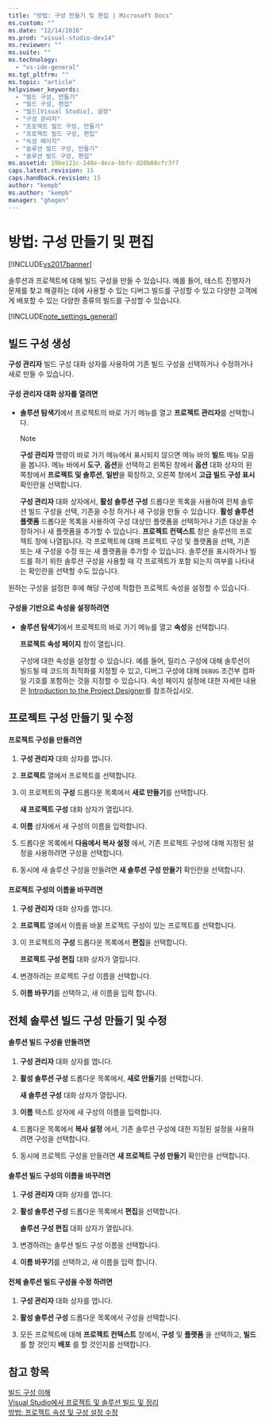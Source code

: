 ```yaml
---
title: "방법: 구성 만들기 및 편집 | Microsoft Docs"
ms.custom: ""
ms.date: "12/14/2016"
ms.prod: "visual-studio-dev14"
ms.reviewer: ""
ms.suite: ""
ms.technology: 
  - "vs-ide-general"
ms.tgt_pltfrm: ""
ms.topic: "article"
helpviewer_keywords: 
  - "빌드 구성, 만들기"
  - "빌드 구성, 편집"
  - "빌드[Visual Studio], 설정"
  - "구성 관리자"
  - "프로젝트 빌드 구성, 만들기"
  - "프로젝트 빌드 구성, 편집"
  - "속성 페이지"
  - "솔루션 빌드 구성, 만들기"
  - "솔루션 빌드 구성, 편집"
ms.assetid: 19be121c-148e-4ece-bbfc-d20b08cfc3f7
caps.latest.revision: 15
caps.handback.revision: 15
author: "kempb"
ms.author: "kempb"
manager: "ghogen"
---
```

# 방법: 구성 만들기 및 편집
[!INCLUDE[vs2017banner](../code-quality/includes/vs2017banner.md)]

솔루션과 프로젝트에 대해 빌드 구성을 만들 수 있습니다.  예를 들어, 테스트 진행자가 문제를 찾고 해결하는 데에 사용할 수 있는 디버그 빌드를 구성할 수 있고 다양한 고객에게 배포할 수 있는 다양한 종류의 빌드를 구성할 수 있습니다.  
  
 [!INCLUDE[note_settings_general](../data-tools/includes/note_settings_general_md.md)]  
  
## 빌드 구성 생성  
 **구성 관리자** 빌드 구성 대화 상자를 사용하여 기존 빌드 구성을 선택하거나 수정하거나 새로 만들 수 있습니다.  
  
#### 구성 관리자 대화 상자를 열려면  
  
-   **솔루션 탐색기**에서 프로젝트의 바로 가기 메뉴를 열고 **프로젝트 관리자**를 선택합니다.  
  
    > [!NOTE]
    >  **구성 관리자** 명령이 바로 가기 메뉴에서 표시되지 않으면 메뉴 바의 **빌드** 메뉴 모음을 봅니다.  메뉴 바에서 **도구**, **옵션**을 선택하고 왼쪽된 창에서 **옵션** 대화 상자의 왼쪽창에서 **프로젝트 및 솔루션**, **일반**을 확장하고, 오른쪽 창에서 **고급 빌드 구성 표시** 확인란을 선택합니다.  
  
     **구성 관리자** 대화 상자에서, **활성 솔루션 구성** 드롭다운 목록을 사용하여 전체 솔루션 빌드 구성을 선택, 기존을 수정 하거나 새 구성을 만들 수 있습니다.  **활성 솔루션 플랫폼** 드롭다운 목록을 사용하여 구성 대상인 플랫폼을 선택하거나 기존 대상을 수정하거나 새 플랫폼을 추가할 수 있습니다.  **프로젝트 컨텍스트** 창은 솔루션의 프로젝트 창에 나열됩니다.  각 프로젝트에 대해 프로젝트 구성 및 플랫폼을 선택, 기존 또는 새 구성을 수정 또는 새 플랫폼을 추가할 수 있습니다.  솔루션을 표시하거나 빌드를 하기 위한 솔루션 구성을 사용할 때 각 프로젝트가 포함 되는지 여부를 나타내는 확인란을 선택할 수도 있습니다.  
  
 원하는 구성을 설정한 후에 해당 구성에 적합한 프로젝트 속성을 설정할 수 있습니다.  
  
#### 구성을 기반으로 속성을 설정하려면  
  
-   **솔루션 탐색기**에서 프로젝트의 바로 가기 메뉴를 열고 **속성**을 선택합니다.  
  
     **프로젝트 속성 페이지** 창이 열립니다.  
  
     구성에 대한 속성을 설정할 수 있습니다.  예를 들어, 릴리스 구성에 대해 솔루션이 빌드될 때 코드의 최적화를 지정할 수 있고, 디버그 구성에 대해 `DEBUG` 조건부 컴파일 기호를 포함하는 것을 지정할 수 있습니다.  속성 페이지 설정에 대한 자세한 내용은 [Introduction to the Project Designer](http://msdn.microsoft.com/ko-kr/898dd854-c98d-430c-ba1b-a913ce3c73d7)를 참조하십시오.  
  
## 프로젝트 구성 만들기 및 수정  
  
#### 프로젝트 구성을 만들려면  
  
1.  **구성 관리자** 대화 상자를 엽니다.  
  
2.  **프로젝트** 열에서 프로젝트를 선택합니다.  
  
3.  이 프로젝트의 **구성** 드롭다운 목록에서 **새로 만들기**를 선택합니다.  
  
     **새 프로젝트 구성** 대화 상자가 열립니다.  
  
4.  **이름** 상자에서 새 구성의 이름을 입력합니다.  
  
5.  드롭다운 목록에서 **다음에서 복사 설정** 에서, 기존 프로젝트 구성에 대해 지정된 설정을 사용하려면 구성을 선택합니다.  
  
6.  동시에 새 솔루션 구성을 만들려면 **새 솔루션 구성 만들기** 확인란을 선택합니다.  
  
#### 프로젝트 구성의 이름을 바꾸려면  
  
1.  **구성 관리자** 대화 상자를 엽니다.  
  
2.  **프로젝트** 열에서 이름을 바꿀 프로젝트 구성이 있는 프로젝트를 선택합니다.  
  
3.  이 프로젝트의 **구성** 드롭다운 목록에서 **편집**을 선택합니다.  
  
     **프로젝트 구성 편집** 대화 상자가 열립니다.  
  
4.  변경하려는 프로젝트 구성 이름을 선택합니다.  
  
5.  **이름 바꾸기**를 선택하고, 새 이름을 입력 합니다.  
  
## 전체 솔루션 빌드 구성 만들기 및 수정  
  
#### 솔루션 빌드 구성을 만들려면  
  
1.  **구성 관리자** 대화 상자를 엽니다.  
  
2.  **활성 솔루션 구성** 드롭다운 목록에서, **새로 만들기**를 선택합니다.  
  
     **새 솔루션 구성** 대화 상자가 열립니다.  
  
3.  **이름** 텍스트 상자에 새 구성의 이름을 입력합니다.  
  
4.  드롭다운 목록에서 **복사 설정** 에서, 기존 솔루션 구성에 대한 지정된 설정을 사용하려면 구성을 선택합니다.  
  
5.  동시에 프로젝트 구성을 만들려면 **새 프로젝트 구성 만들기** 확인란을 선택합니다.  
  
#### 솔루션 빌드 구성의 이름을 바꾸려면  
  
1.  **구성 관리자** 대화 상자를 엽니다.  
  
2.  **활성 솔루션 구성** 드롭다운 목록에서 **편집**을 선택합니다.  
  
     **솔루션 구성 편집** 대화 상자가 열립니다.  
  
3.  변경하려는 솔루션 빌드 구성 이름을 선택합니다.  
  
4.  **이름 바꾸기**를 선택하고, 새 이름을 입력 합니다.  
  
#### 전체 솔루션 빌드 구성을 수정 하려면  
  
1.  **구성 관리자** 대화 상자를 엽니다.  
  
2.  **활성 솔루션 구성** 드롭다운 목록에서 구성을 선택합니다.  
  
3.  모든 프로젝트에 대해 **프로젝트 컨텍스트** 창에서, **구성** 및 **플랫폼** 을 선택하고, **빌드** 를 할 것인지 **배포** 를 할 것인지를 선택합니다.  
  
## 참고 항목  
 [빌드 구성 이해](../ide/understanding-build-configurations.md)   
 [Visual Studio에서 프로젝트 및 솔루션 빌드 및 정리](../ide/building-and-cleaning-projects-and-solutions-in-visual-studio.md)   
 [방법: 프로젝트 속성 및 구성 설정 수정](http://msdn.microsoft.com/ko-kr/e7184bc5-2f2b-4b4f-aa9a-3ecfcbc48b67)
